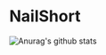 # NailShort

![Anurag's github stats](https://github-readme-stats.vercel.app/api?username=NailShort&theme=graywhite)
